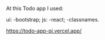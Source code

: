 At this Todo app I used:

ui:
-bootstrap;
js:
-react;
-classnames.

https://todo-app-pi.vercel.app/
